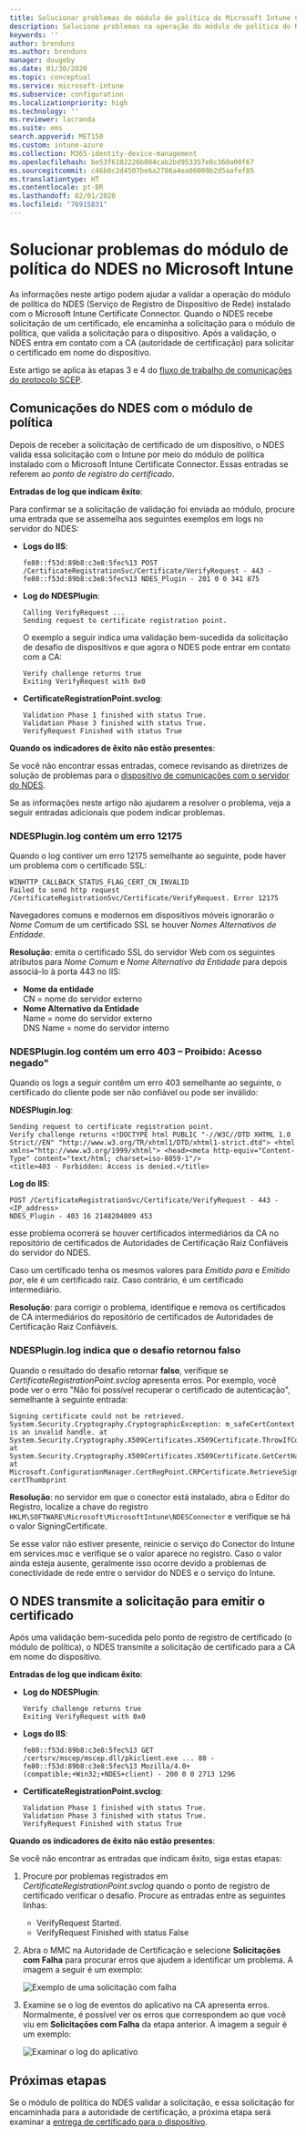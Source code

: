 ```yaml
---
title: Solucionar problemas do módulo de política do Microsoft Intune Certificate Connector | Microsoft Docs
description: Solucione problemas na operação do módulo de política do NDES quando o módulo processa uma solicitação de certificado devido ao uso de perfis de certificado SCEP para implantar certificados com o Intune.
keywords: ''
author: brenduns
ms.author: brenduns
manager: dougeby
ms.date: 01/30/2020
ms.topic: conceptual
ms.service: microsoft-intune
ms.subservice: configuration
ms.localizationpriority: high
ms.technology: ''
ms.reviewer: lacranda
ms.suite: ems
search.appverid: MET150
ms.custom: intune-azure
ms.collection: M365-identity-device-management
ms.openlocfilehash: be53f6102226b004cab2bd953357e8c360a00f67
ms.sourcegitcommit: c46b0c2d4507be6a2786a4ea06009b2d5aafef85
ms.translationtype: HT
ms.contentlocale: pt-BR
ms.lasthandoff: 02/01/2020
ms.locfileid: "76915831"
---
```

# <a name="troubleshoot-the-ndes-policy-module-in-microsoft-intune"></a>Solucionar problemas do módulo de política do NDES no Microsoft Intune

As informações neste artigo podem ajudar a validar a operação do módulo de política do NDES (Serviço de Registro de Dispositivo de Rede) instalado com o Microsoft Intune Certificate Connector. Quando o NDES recebe solicitação de um certificado, ele encaminha a solicitação para o módulo de política, que valida a solicitação para o dispositivo. Após a validação, o NDES entra em contato com a CA (autoridade de certificação) para solicitar o certificado em nome do dispositivo.

Este artigo se aplica às etapas 3 e 4 do [fluxo de trabalho de comunicações do protocolo SCEP](troubleshoot-scep-certificate-profiles.md).

## <a name="ndes-communication-to-the-policy-module"></a>Comunicações do NDES com o módulo de política

Depois de receber a solicitação de certificado de um dispositivo, o NDES valida essa solicitação com o Intune por meio do módulo de política instalado com o Microsoft Intune Certificate Connector. Essas entradas se referem ao *ponto de registro do certificado*.

**Entradas de log que indicam êxito**:

Para confirmar se a solicitação de validação foi enviada ao módulo, procure uma entrada que se assemelha aos seguintes exemplos em logs no servidor do NDES:

- **Logs do IIS**:

  ```
  fe80::f53d:89b8:c3e8:5fec%13 POST /CertificateRegistrationSvc/Certificate/VerifyRequest - 443 - 
  fe80::f53d:89b8:c3e8:5fec%13 NDES_Plugin - 201 0 0 341 875
  ```

- **Log do NDESPlugin**:

  ```
  Calling VerifyRequest ...  
  Sending request to certificate registration point.
  ```

  O exemplo a seguir indica uma validação bem-sucedida da solicitação de desafio de dispositivos e que agora o NDES pode entrar em contato com a CA:

  ```
  Verify challenge returns true
  Exiting VerifyRequest with 0x0
  ```

- **CertificateRegistrationPoint.svclog**:

  `Validation Phase 1 finished with status True.`  
  `Validation Phase 3 finished with status True.`  
  `VerifyRequest Finished with status True`


**Quando os indicadores de êxito não estão presentes**:

Se você não encontrar essas entradas, comece revisando as diretrizes de solução de problemas para o [dispositivo de comunicações com o servidor do NDES](troubleshoot-scep-certificate-device-to-ndes.md#troubleshoot-common-errors).

Se as informações neste artigo não ajudarem a resolver o problema, veja a seguir entradas adicionais que podem indicar problemas.

### <a name="ndespluginlog-contains-an-error-12175"></a>NDESPlugin.log contém um erro 12175

Quando o log contiver um erro 12175 semelhante ao seguinte, pode haver um problema com o certificado SSL:

```
WINHTTP_CALLBACK_STATUS_FLAG_CERT_CN_INVALID
Failed to send http request /CertificateRegistrationSvc/Certificate/VerifyRequest. Error 12175
```

Navegadores comuns e modernos em dispositivos móveis ignorarão o *Nome Comum* de um certificado SSL se houver *Nomes Alternativos de Entidade*.

**Resolução**:  emita o certificado SSL do servidor Web com os seguintes atributos para *Nome Comum* e *Nome Alternativo da Entidade* para depois associá-lo à porta 443 no IIS:

  - **Nome da entidade**  
    CN = nome do servidor externo
  - **Nome Alternativo da Entidade**  
     Name = nome do servidor externo  
     DNS Name = nome do servidor interno

### <a name="ndespluginlog-contains-an-error-403--forbidden-access-is-denied"></a>NDESPlugin.log contém um erro 403 – Proibido: Acesso negado"

Quando os logs a seguir contêm um erro 403 semelhante ao seguinte, o certificado do cliente pode ser não confiável ou pode ser inválido:

**NDESPlugin.log**:

```
Sending request to certificate registration point.
Verify challenge returns <!DOCTYPE html PUBLIC "-//W3C//DTD XHTML 1.0 Strict//EN" "http://www.w3.org/TR/xhtml1/DTD/xhtml1-strict.dtd"> <html xmlns="http://www.w3.org/1999/xhtml"> <head><meta http-equiv="Content-Type" content="text/html; charset=iso-8859-1"/>
<title>403 - Forbidden: Access is denied.</title>
```

**Log do IIS**:

```
POST /CertificateRegistrationSvc/Certificate/VerifyRequest - 443 -<IP_address>
NDES_Plugin - 403 16 2148204809 453  
```

esse problema ocorrerá se houver certificados intermediários da CA no repositório de certificados de Autoridades de Certificação Raiz Confiáveis do servidor do NDES.

Caso um certificado tenha os mesmos valores para *Emitido para* e *Emitido por*, ele é um certificado raiz. Caso contrário, é um certificado intermediário.

**Resolução**: para corrigir o problema, identifique e remova os certificados de CA intermediários do repositório de certificados de Autoridades de Certificação Raiz Confiáveis.

### <a name="ndespluginlog-indicates-the-challenge-returns-false"></a>NDESPlugin.log indica que o desafio retornou falso

Quando o resultado do desafio retornar **falso**, verifique se *CertificateRegistrationPoint.svclog* apresenta erros. Por exemplo, você pode ver o erro "Não foi possível recuperar o certificado de autenticação", semelhante à seguinte entrada:

```
Signing certificate could not be retrieved. System.Security.Cryptography.CryptographicException: m_safeCertContext is an invalid handle. at System.Security.Cryptography.X509Certificates.X509Certificate.ThrowIfContextInvalid() at System.Security.Cryptography.X509Certificates.X509Certificate.GetCertHashString() at Microsoft.ConfigurationManager.CertRegPoint.CRPCertificate.RetrieveSigningCert(String certThumbprint
```

**Resolução**: no servidor em que o conector está instalado, abra o Editor do Registro, localize a chave do registro `HKLM\SOFTWARE\Microsoft\MicrosoftIntune\NDESConnector` e verifique se há o valor SigningCertificate.

Se esse valor não estiver presente, reinicie o serviço do Conector do Intune em services.msc e verifique se o valor aparece no registro. Caso o valor ainda esteja ausente, geralmente isso ocorre devido a problemas de conectividade de rede entre o servidor do NDES e o serviço do Intune.

## <a name="ndes-passes-the-request-to-issue-the-certificate"></a>O NDES transmite a solicitação para emitir o certificado

Após uma validação bem-sucedida pelo ponto de registro de certificado (o módulo de política), o NDES transmite a solicitação de certificado para a CA em nome do dispositivo.

**Entradas de log que indicam êxito**:

- **Log do NDESPlugin**:

  ```
  Verify challenge returns true
  Exiting VerifyRequest with 0x0
  ```

- **Logs do IIS**:

  ```
  fe80::f53d:89b8:c3e8:5fec%13 GET /certsrv/mscep/mscep.dll/pkiclient.exe ... 80 - 
  fe80::f53d:89b8:c3e8:5fec%13 Mozilla/4.0+(compatible;+Win32;+NDES+client) - 200 0 0 2713 1296
  ```

- **CertificateRegistrationPoint.svclog**:

  `Validation Phase 1 finished with status True.`  
  `Validation Phase 3 finished with status True.`  
  `VerifyRequest Finished with status True`

**Quando os indicadores de êxito não estão presentes**:

Se você não encontrar as entradas que indicam êxito, siga estas etapas:

1. Procure por problemas registrados em *CertificateRegistrationPoint.svclog* quando o ponto de registro de certificado verificar o desafio. Procure as entradas entre as seguintes linhas:

   - VerifyRequest Started.
   - VerifyRequest Finished with status False

2. Abra o MMC na Autoridade de Certificação e selecione **Solicitações com Falha** para procurar erros que ajudem a identificar um problema. A imagem a seguir é um exemplo:

   ![Exemplo de uma solicitação com falha](../protect/media/troubleshoot-scep-certificate-ndes-policy-module/failed-requests.png)

3. Examine se o log de eventos do aplicativo na CA apresenta erros. Normalmente, é possível ver os erros que correspondem ao que você viu em **Solicitações com Falha** da etapa anterior. A imagem a seguir é um exemplo:

   ![Examinar o log do aplicativo](../protect/media/troubleshoot-scep-certificate-ndes-policy-module/application-log-errors.png)

## <a name="next-steps"></a>Próximas etapas

Se o módulo de política do NDES validar a solicitação, e essa solicitação for encaminhada para a autoridade de certificação, a próxima etapa será examinar a [entrega de certificado para o dispositivo](troubleshoot-scep-certificate-delivery.md).
